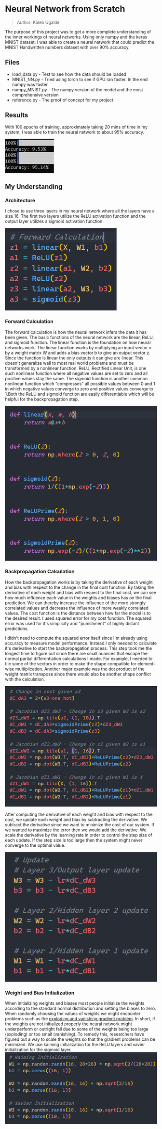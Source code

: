# Neural Network from Scratch
> Author: Kaleb Ugalde

The purpose of this project was to get a more complete understanding of the inner workings of neural networks. Using only numpy and the keras MNIST dataset, I was able to create a neural network that could predict the MNIST Handwritten numbers dataset with over 90% accuracy.

## Files
* load_data.py - Test to see how the data should be loaded
* MNIST_NN.py - Tried using torch to see if GPU ran faster. In the end numpy was faster
* numpy_MNIST.py - The numpy version of the model and the most comprehensive version
* reference.py - The proof of concept for my project

## Results
With 100 epochs of training, approximately taking 20 mins of time in my system, I was able to train the neural network to about 95% accuracy.

<img src="images/100 Epochs.png" alt="Performance of System After 100 Epochs">

## My Understanding

### Architecture
I chose to use three layers in my neural network where all the layers have a size 16. The first two layers utilize the ReLU activation function and the output layer utilizes a sigmoid activation function.

<img src="images/Forward Calculation.PNG">

### Forward Calculation
The forward calculation is how the neural network infers the data it has been given. The basic functions of the neural network are the linear, ReLU, and sigmoid function. The linear function is the foundation on how neural networks work. The linear function works by multiplying an input vector x by a weight matrix W and adds a bias vector b to give an output vector z. Since the function is linear the only outputs it can give are linear. This doesn't generalize well to most real world problems and must be transformed by a nonlinear function. ReLU, Rectified Linear Unit, is one such nonlinear function where all negative values are set to zero and all positive values stay the same. The sigmoid function is another common nonlinear function which "compresses" all possible values between 0 and 1 in which negative values converge to zero and positive values converge to 1.Both the ReLU and sigmoid function are easily differentiable which will be helpful for the backpropagation step.

<img src="images/Functions.PNG" alt="Function Definitions">

### Backpropagation Calculation
How the backpropagation works is by taking the derivative of each weight and bias with respect to the change in the final cost function. By taking the derivative of each weight and bias with respect to the final cost, we can see how much influence each value in the weights and biases has on the final prediction. We can thereby increase the influence of the more strongly correlated values and decrease the influence of more weakly correlated values. The cost function is the distance between how far the model is to the desired result. I used squared error for my cost function. The squared error was used for it's simplicity and "punishment" of highly distant predictions. 

I didn't need to compute the squared error itself since I'm already using accuracy to measure model performance. Instead I only needed to calculate it's derivative to start the backpropagation process. This step took me the longest time to figure out since there are small nuances that escape the normal partial differentiation calculations I made. For example, I needed to tile some of the vectors in order to make the shape compatible for element-wise multiplication. Another major example was the dot product of the weight matrix transpose since there would also be another shape conflict with the calculation.

<img src="images/Backprop.PNG" alt="Backpropagation Calculations">

After computing the derivative of each weight and bias with respect to the cost, we update each weight and bias by subtracting the derivative. We subtract the derivative since we want to minimize the cost of our system. If we wanted to maximize the error then we would add the derivative. We scale the derivative by the learning rate in order to control the step size of each update. If the step size is too large then the system might never converge to the optimal value. 

<img src="images/New Fig 18.PNG" alt="Update Step">

### Weight and Bias Initialization

When initializing weights and biases most people initialize the weights according to the standard normal distribution and setting the biases to zero. When randomly choosing the values of weights we might encounter problems such as the [exploding and vanishing gradient problem](https://www.analyticsvidhya.com/blog/2021/06/the-challenge-of-vanishing-exploding-gradients-in-deep-neural-networks/). In short, if the weights are not initialized properly the neural network might underperform or outright fail due to some of the weights being too large (exploding) or too small (vanishing). To remedy this, researchers have figured out a way to scale the weights so that the gradient problems can be minimized. We use kaiming initialization for the ReLU layers and xavier initialization for the sigmoid layer.
<img src="images/weights.PNG" alt="Weight and Bias Initialization">